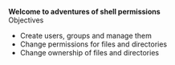 **Welcome to adventures of shell permissions**
<br>
Objectives <br>
* Create users, groups and manage them
* Change permissions for files and directories
* Change ownership of files and directories
